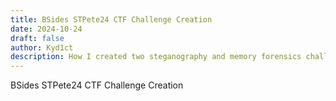 ```yaml
---
title: BSides STPete24 CTF Challenge Creation
date: 2024-10-24
draft: false
author: Kyd1ct
description: How I created two steganography and memory forensics challenges for the BSides StPete CTF
---
```


BSides STPete24 CTF Challenge Creation